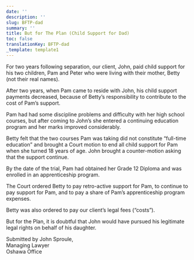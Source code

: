 ```yaml
---
date: ''
description: ''
slug: BFTP-dad
summary: ''
title: But for The Plan (Child Support for Dad)
toc: false
translationKey: BFTP-dad
_template: template1
---
```


For two years following separation, our client, John, paid child support for his two children, Pam and Peter who were living with their mother, Betty (not their real names).

After two years, when Pam came to reside with John, his child support payments decreased, because of Betty’s responsibility to contribute to the cost of Pam’s support.

Pam had had some discipline problems and difficulty with her high school courses, but after coming to John’s she entered a continuing education program and her marks improved considerably.

Betty felt that the two courses Pam was taking did not constitute “full-time education” and brought a Court motion to end all child support for Pam when she turned 18 years of age. John brought a counter-motion asking that the support continue.

By the date of the trial, Pam had obtained her Grade 12 Diploma and was enrolled in an apprenticeship program.

The Court ordered Betty to pay retro-active support for Pam, to continue to pay support for Pam, and to pay a share of Pam’s apprenticeship program expenses.

Betty was also ordered to pay our client’s legal fees (“costs”).

But for the Plan, it is doubtful that John would have pursued his legitimate legal rights on behalf of his daughter.

Submitted by John Sproule,  
Managing Lawyer  
Oshawa Office

